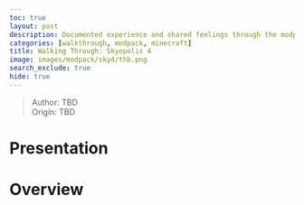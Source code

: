 ```yaml
---
toc: true
layout: post
description: Documented experience and shared feelings through the modpack.
categories: [walkthrough, modpack, minecraft]
title: Walking Through: Skyopolis 4
image: images/modpack/sky4/thb.png
search_exclude: true
hide: true
---
```

>Author: TBD  
Origin: TBD

# Presentation


# Overview


<script src="https://utteranc.es/client.js"
        repo="orian34/travelogues"
        issue-term="title"
        label="Comment"
        theme="github-dark"
        crossorigin="anonymous"
        async>
</script>

